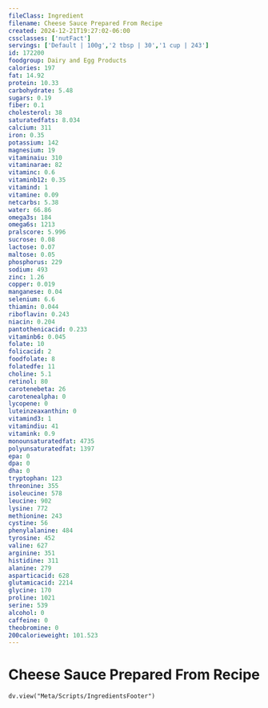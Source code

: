 ```yaml
---
fileClass: Ingredient
filename: Cheese Sauce Prepared From Recipe
created: 2024-12-21T19:27:02-06:00
cssclasses: ['nutFact']
servings: ['Default | 100g','2 tbsp | 30','1 cup | 243']
id: 172200
foodgroup: Dairy and Egg Products
calories: 197
fat: 14.92
protein: 10.33
carbohydrate: 5.48
sugars: 0.19
fiber: 0.1
cholesterol: 38
saturatedfats: 8.034
calcium: 311
iron: 0.35
potassium: 142
magnesium: 19
vitaminaiu: 310
vitaminarae: 82
vitaminc: 0.6
vitaminb12: 0.35
vitamind: 1
vitamine: 0.09
netcarbs: 5.38
water: 66.86
omega3s: 184
omega6s: 1213
pralscore: 5.996
sucrose: 0.08
lactose: 0.07
maltose: 0.05
phosphorus: 229
sodium: 493
zinc: 1.26
copper: 0.019
manganese: 0.04
selenium: 6.6
thiamin: 0.044
riboflavin: 0.243
niacin: 0.204
pantothenicacid: 0.233
vitaminb6: 0.045
folate: 10
folicacid: 2
foodfolate: 8
folatedfe: 11
choline: 5.1
retinol: 80
carotenebeta: 26
carotenealpha: 0
lycopene: 0
luteinzeaxanthin: 0
vitamind3: 1
vitamindiu: 41
vitamink: 0.9
monounsaturatedfat: 4735
polyunsaturatedfat: 1397
epa: 0
dpa: 0
dha: 0
tryptophan: 123
threonine: 355
isoleucine: 578
leucine: 902
lysine: 772
methionine: 243
cystine: 56
phenylalanine: 484
tyrosine: 452
valine: 627
arginine: 351
histidine: 311
alanine: 279
asparticacid: 628
glutamicacid: 2214
glycine: 170
proline: 1021
serine: 539
alcohol: 0
caffeine: 0
theobromine: 0
200calorieweight: 101.523
---
```


# Cheese Sauce Prepared From Recipe

```dataviewjs
dv.view("Meta/Scripts/IngredientsFooter")
```